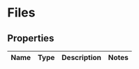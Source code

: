 # Files

## Properties
Name | Type | Description | Notes
------------ | ------------- | ------------- | -------------
